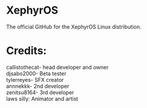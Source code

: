 # XephyrOS
The official GitHub for the XephyrOS Linux distribution.

# Credits:
callistothecat- head developer and owner                                                                            
djsabo2000- Beta tester                                                                        
tylerreyes- SFX creator                                                                             
annnekkk- 2nd developer                                                                              
zenitsu8164- 3rd developer                                                                                  
laws silly: Animator and artist                                                                            

